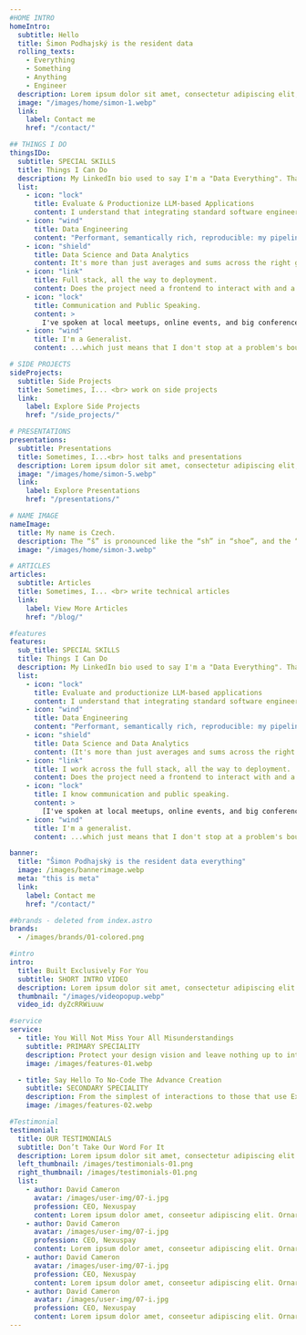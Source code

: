 ```yaml
---
#HOME INTRO
homeIntro:
  subtitle: Hello
  title: Šimon Podhajský is the resident data
  rolling_texts:
    - Everything
    - Something
    - Anything
    - Engineer
  description: Lorem ipsum dolor sit amet, consectetur adipiscing elit, sed do eiusmod tempor incididunt ut labore et dolore magna aliqua. Ut enim ad minim veniam, quis nostrud exercitation.
  image: "/images/home/simon-1.webp"
  link:
    label: Contact me
    href: "/contact/"

## THINGS I DO
thingsIDo:
  subtitle: SPECIAL SKILLS
  title: Things I Can Do
  description: My LinkedIn bio used to say I'm a "Data Everything". That wasn't too far off.
  list:
    - icon: "lock"
      title: Evaluate & Productionize LLM-based Applications
      content: I understand that integrating standard software engineering and ML best practices is what keeps the modern LLM-based apps from remaining merely a fancy demo.
    - icon: "wind"
      title: Data Engineering
      content: "Performant, semantically rich, reproducible: my pipelines are all of the above."
    - icon: "shield"
      title: Data Science and Data Analytics
      content: It's more than just averages and sums across the right groups.
    - icon: "link"
      title: Full stack, all the way to deployment.
      content: Does the project need a frontend to interact with and a cloud infrastructure to host itself in? I'm on it.
    - icon: "lock"
      title: Communication and Public Speaking.
      content: >
        I've spoken at local meetups, online events, and big conferences. Hit me up to speak at any of the above!
    - icon: "wind"
      title: I'm a Generalist.
      content: ...which just means that I don't stop at a problem's boundary; I see it through wherever it

# SIDE PROJECTS
sideProjects:
  subtitle: Side Projects
  title: Sometimes, I... <br> work on side projects
  link:
    label: Explore Side Projects
    href: "/side_projects/"

# PRESENTATIONS
presentations:
  subtitle: Presentations
  title: Sometimes, I...<br> host talks and presentations
  description: Lorem ipsum dolor sit amet, consectetur adipiscing elit, sed do eiusmod tempor incididunt ut labore et dolore magna aliqua. Ut enim ad minim veniam, quis nostrud exercitation.
  image: "/images/home/simon-5.webp"
  link:
    label: Explore Presentations
    href: "/presentations/"

# NAME IMAGE
nameImage:
  title: My name is Czech.
  description: The “š” is pronounced like the “sh” in “shoe”, and the “ý” is pronounced like the “ee” in “bee”. So, it’s “SHIH-mon Pot-HIGH-skee”. But you can always call me Simon.
  image: "/images/home/simon-3.webp"

# ARTICLES
articles:
  subtitle: Articles
  title: Sometimes, I... <br> write technical articles
  link:
    label: View More Articles
    href: "/blog/"

#features
features:
  sub_title: SPECIAL SKILLS
  title: Things I Can Do
  description: My LinkedIn bio used to say I'm a "Data Everything". That wasn't too far off.
  list:
    - icon: "lock"
      title: Evaluate and productionize LLM-based applications
      content: I understand that integrating standard software engineering and ML best practices is what keeps the modern LLM-based apps from remaining merely a fancy demo.
    - icon: "wind"
      title: Data Engineering
      content: "Performant, semantically rich, reproducible: my pipelines are all of the above."
    - icon: "shield"
      title: Data Science and Data Analytics
      content: (It's more than just averages and sums across the right groups.)
    - icon: "link"
      title: I work across the full stack, all the way to deployment.
      content: Does the project need a frontend to interact with and a cloud infrastructure to host itself in? I'm on it.
    - icon: "lock"
      title: I know communication and public speaking.
      content: >
        [I've spoken at local meetups, online events, and big conferences.](/presentations) **Hit me up to speak at any of the above!**
    - icon: "wind"
      title: I'm a generalist.
      content: ...which just means that I don't stop at a problem's boundary; I see it through wherever it needs to go.

banner:
  title: "Šimon Podhajský is the resident data everything"
  image: /images/bannerimage.webp
  meta: "this is meta"
  link:
    label: Contact me
    href: "/contact/"

##brands - deleted from index.astro
brands:
  - /images/brands/01-colored.png

#intro
intro:
  title: Built Exclusively For You
  subtitle: SHORT INTRO VIDEO
  description: Lorem ipsum dolor sit amet, consectetur adipiscing elit. Morbi egestas </br> Werat viverra id et aliquet. vulputate egestas sollicitudin.
  thumbnail: "/images/videopopup.webp"
  video_id: dyZcRRWiuuw

#service
service:
  - title: You Will Not Miss Your All Misunderstandings
    subtitle: PRIMARY SPECIALITY
    description: Protect your design vision and leave nothing up to interpretation with interaction recipes. Quickly share and access all your team members interactions by using libraries, ensuring consistency throughout the.
    image: /images/features-01.webp

  - title: Say Hello To No-Code The Advance Creation
    subtitle: SECONDARY SPECIALITY
    description: From the simplest of interactions to those that use Excel-gradeing formulas, ProtoPie can handle them all. Make mind-blowing of New interactions everyday without ever having to write any new code.
    image: /images/features-02.webp

#Testimonial
testimonial:
  title: OUR TESTIMONIALS
  subtitle: Don’t Take Our Word For It
  description: Lorem ipsum dolor sit amet, consectetur adipiscing elit. Morbi egestas </br> Werat viverra id et aliquet. vulputate egestas sollicitudin.
  left_thumbnail: /images/testimonials-01.png
  right_thumbnail: /images/testimonials-01.png
  list:
    - author: David Cameron
      avatar: /images/user-img/07-i.jpg
      profession: CEO, Nexuspay
      content: Lorem ipsum dolor amet, conseetur adipiscing elit. Ornare quam porta arcu congue felis volutpat. Vitae lectudbfs pellentesque vitae dolor
    - author: David Cameron
      avatar: /images/user-img/07-i.jpg
      profession: CEO, Nexuspay
      content: Lorem ipsum dolor amet, conseetur adipiscing elit. Ornare quam porta arcu congue felis volutpat. Vitae lectudbfs pellentesque vitae dolor
    - author: David Cameron
      avatar: /images/user-img/07-i.jpg
      profession: CEO, Nexuspay
      content: Lorem ipsum dolor amet, conseetur adipiscing elit. Ornare quam porta arcu congue felis volutpat. Vitae lectudbfs pellentesque vitae dolor
    - author: David Cameron
      avatar: /images/user-img/07-i.jpg
      profession: CEO, Nexuspay
      content: Lorem ipsum dolor amet, conseetur adipiscing elit. Ornare quam porta arcu congue felis volutpat. Vitae lectudbfs pellentesque vitae dolor
---
```

